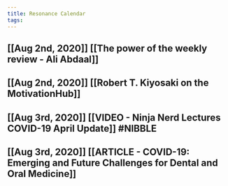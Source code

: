 ```yaml
---
title: Resonance Calendar
tags:
---
```


## [[Aug 2nd, 2020]] [[The power of the weekly review - Ali Abdaal]] 
## [[Aug 2nd, 2020]] [[Robert T. Kiyosaki on the MotivationHub]]
## [[Aug 3rd, 2020]] [[VIDEO - Ninja Nerd Lectures COVID-19 April Update]] #NIBBLE
## [[Aug 3rd, 2020]] [[ARTICLE - COVID-19: Emerging and Future Challenges for Dental and Oral Medicine]]

